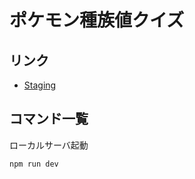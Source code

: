 # ポケモン種族値クイズ

## リンク

- [Staging](https://pokemon-shuzokuchi-quiz-stg.firebaseapp.com/)

## コマンド一覧

ローカルサーバ起動

```shell
npm run dev
```

